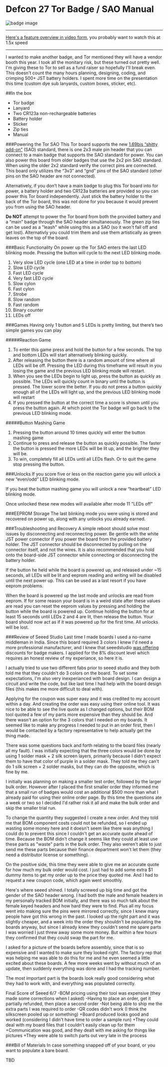 # Defcon 27 Tor Badge / SAO Manual
![badge image](https://i.imgur.com/BjB4c4tl.jpg "front and back")
****
[Here's a feature overview in video form](https://www.youtube.com), you probably want to watch this at 1.5x speed
****
I wanted to make another badge, and Tor mentioned they will have a vendor booth this year. I took all the monitary risk, but these turned out pretty well. I'm giving these to Tor to sell as a fund raiser so hopefully I'll break even. This doesn't count the many hours planning, designing, coding, and crimping 500+ JST battery holders. I spent more time on the presentation this time (custom dye sub lanyards, custom boxes, sticker, etc).

##In the box
* Tor badge
* Lanyard
* Two CR123a non-rechargeable batteries 
* Battery holder
* Sticker
* Zip ties
* Manual

###Powering the Tor SAO
This Tor board supports the new [1.69bis “shitty add-on”](https://hackaday.com/2019/03/20/introducing-the-shitty-add-on-v1-69bis-standard/) (SAO) standard, there is one 2x3 male pin header that you can connect to a main badge that supports the SAO standard for power. You can also power this board from older badges that use the 2x2 pin SAO standard. When using the older 2x2 standard verify the correct pins are connected. This board only utilizes the “3v3” and “gnd” pins of the SAO standard (other pins on the SAO header are not connected).

Alternatively, if you don’t have a main badge to plug this Tor board into for power, a battery holder and two CR123a batteries are provided so you can power this Tor board independently. Just stick the battery holder to the back of the Tor board, this was not done for you because it would prevent you from using the SAO header. 

**Do NOT** attempt to power the Tor board from both the provided battery and a “main” badge through the SAO header simultaneously. The green zip ties can be used as a "leash" while using this as a SAO (so it won't fall off and get lost). Alternativly you could trim them and use them artistically as green leaves on the top of the board. 

###Basic Functionality
On power up the Tor SAO enters the last LED blinking mode. Pressing the button will cycle to the next LED blinking mode. 
 
1.	Very slow LED cycle (one LED at a time in order top to bottom)
2.	Slow LED cycle
3.	Fast LED cycle
4.	Very fast LED cycle
5.	Slow cylon
6.	Fast cylon
7.	Strobe
8.	Slow random
9.	Fast random
10.	Binary counter
11.	LEDs off

###Games
Having only 1 button and 5 LEDs is pretty limiting, but there’s two simple games you can play

#####Reaction Game
1. To enter this game press and hold the button for a few seconds. The top and bottom LEDs will start alternatively blinking quickly.
2. After releasing the button there is a random amount of time where all LEDs will be off. Pressing the LED during this timeframe will result in you losing the game and the previous LED blinking mode will restart.
3. When you see the LEDs begin to light up, press the button as quickly as possible. The LEDs will quickly count in binary until the button is pressed. The lower score the better. If you do not press a button quickly enough all of the LEDs will light up, and the previous LED blinking mode will restart
4. If you pressed the button at the correct time a score is shown until you press the button again. At which point the Tor badge will go back to the previous LED blinking mode. 

#####Button Mashing Game
1. Pressing the button around 10 times quickly will enter the button mashing game
2. Continue to press and release the button as quickly possible. The faster the button is pressed the more LEDs will be lit up, and the brighter they will be.
3. To win, completely fill all LEDs until all LEDs flash. Or to quit the game stop pressing the button.

###Unlocks
If you score five or less on the reaction game you will unlock a new “even/odd” LED blinking mode.

If you beat the button mashing game you will unlock a new “heartbeat” LED blinking mode.

Once unlocked these new modes will available after mode 11 "LEDs off"

###EEPROM Storage
The last blinking mode you were using is stored and recovered on power up, along with any unlocks you already earned.

###Troubleshooting and Recovery
A simple reboot should solve most issues by disconnecting and reconnecting power. Be gentle with the white JST power connector if you power the board from the provided battery holder. The JST connector should be disconnected by pulling on the connector itself, and not the wires. It is also recommended that you hold onto the board-side JST connector while connecting or disconnecting the battery holder.

If the button he held while the board is powered up, and released under ~15 seconds, all LEDs will be lit and eeprom reading and writing will be disabled until the next power up. This can be used as a last resort if you have eeprom problems.

When the board is powered up the last mode and unlocks are read from eeprom. If for some reason your board is in a weird state after these values are read you can reset the eeprom values by pressing and holding the button while the board is powered up. Continue holding the button for at least 15 seconds until LEDs 2 and 4 are lit, then release the button. Your board should now act as if it was powered up for the first time. All unlocks will be lost. 

###Review of Seeed Studio
Last time I made boards I used a no-name middleman in India. Since this board required 3 colors I knew I'd need a more professional manufacturer, and I knew that seeedstudio [was offering](https://www.seeedstudio.com/blog/2019/02/01/calling-all-badge-enthusiasts-gather-for-seeeds-badge-sponsorship-2019/) discounts for badge makers. I applied for the 8% discount level which requires an honest review of my experiance, so here it is. 

I actually tried to use two different fabs prior to seeed studio and they both told me that they couldn't do 3 colors on the board. To set some expectations, I'm also very inexperianced with board design. I can design a circuit and write the code, but like last time I had help with the board design files (this makes me more difficult to deal with). 

Applying for the coupon was super easy and it was credited to my account within a day. And creating the order was easy using their online tool. It was nice to be able to see the live quote as I changed options, but their BOM tool quoted a few of my parts more expensive than they should be. And there wasn't an option for the 3 colors that I needed on my boards. It seemed like to make any progress I needed to put in an order first, then I would be contacted by a factory representative to help actually get the thing made. 

There was some questions back and forth relating to the board files (nearly all my fault). I was initially expecting that the three colors would be done by using 1 solder mask + 2 silk screen layers, primarily because I didn't expect them to have that color of purple in a solder mask. They told me they can't do 1 silk screen + 2 solder masks, but they can do the opposite, which is fine by me. 

I initially was planning on making a smaller test order, followed by the larger bulk order. However after I placed the first smaller order they informed me that a small run of badges would cost an additional $500 more than what I already paid for using their online order page. By this time the questions ate a week or two so I decided I'd rather risk it all and make the bulk order and skip the smaller trial run. 

To change the quantity they suggested I create a new order. And they told me that BOM component costs could not be refunded, so I ended up wasting some money here and it doesn't seem like there was anything I could do to prevent this since I couldn't get an accurate quote ahead of time. Because the BOM didn't change it seems like they could at least use these parts as "waste" parts in the bulk order. They also weren't able to just send me these parts because their finance department won't let them (they need a distributor license or something). 

On the positive side, this time they were able to give me an accurate quote for how much my bulk order would cost. I just had to add some extra $1 dummy items to get my order up to the price they quoted me. And I had to request a new coupon code, which again went smoothly. 

Here's where seeed shined. I totally screwed up big time and got the gender of the SAO header wrong. I had both the male and female headers in my personally tracked BOM initially, and there was so much talk about the female keyed headers and how hard they were to find. Plus all my focus went into making sure the pins were mirrored correctly, since I knew many people have got this wrong in the past. I looked up the right part and it was slightly cheaper, and a week into the order they shouldn't be populating the boards anyway, but since I already knew they couldn't send me spare parts I was worried I just threw away some more money. But within a few hours they confirmed that they could swap the part for me.

I asked for a picture of the boards before assembly, since that is so expensive and I wanted to make sure they looked right. The factory rep that was helping me was able to do this for me and he even seemed a little excited about these boards. A few more weeks went by without much of an update, then suddenly everything was done and I had the tracking number. 

The most important part is the boards look really good considering what they had to work with, and everything was populated correctly. 

Final Score of Seeed 6/7
-BOM pricing using their tool was expensive (they made some corrections when I asked)
-Having to place an order, get it partially refunded, then place a second order
-Not being able to ship me the extra parts I was required to order
-QR codes didn't work (I think the silkscreen pooled up or something)
+Board produced looks good and worked (considering I didn't have time to order a sample run) 
+They could deal with my board files that I couldn't easily clean up for them
+Communication was good, and they dealt with me asking for things like pictures
+They were able to switch parts out very late in the process

###Bill of Materials
In case something snapped off of your board, or you want to populate a bare board.

TBD
